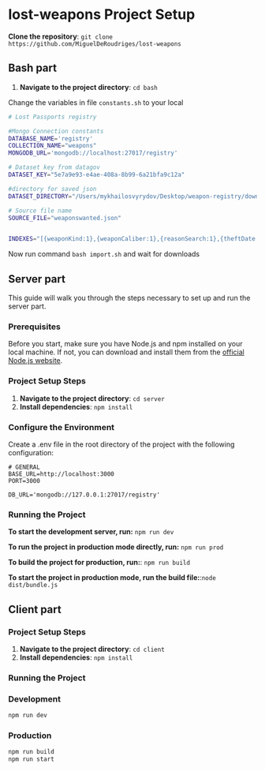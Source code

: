 # lost-weapons Project Setup

**Clone the repository**: `git clone https://github.com/MiguelDeRoudriges/lost-weapons`

## Bash part

1. **Navigate to the project directory**: `cd bash`

Change the variables in file `constants.sh` to your local

```constants.sh
# Lost Passports registry

#Mongo Connection constants
DATABASE_NAME='registry'
COLLECTION_NAME="weapons"
MONGODB_URL='mongodb://localhost:27017/registry'

# Dataset key from datagov
DATASET_KEY="5e7a9e93-e4ae-408a-8b99-6a21bfa9c12a"

#directory for saved json
DATASET_DIRECTORY="/Users/mykhailosvyrydov/Desktop/weapon-registry/downloads/weapons"

# Source file name
SOURCE_FILE="weaponswanted.json"


INDEXES="[{weaponKind:1},{weaponCaliber:1},{reasonSearch:1},{theftDate:'text'},{insertDate:1},{weaponNumber:1},{weaponSeries:1}]"
```

Now run command `bash import.sh` and wait for downloads

## Server part

This guide will walk you through the steps necessary to set up and run the server part.

### Prerequisites

Before you start, make sure you have Node.js and npm installed on your local machine. If not, you can download and install them from the [official Node.js website](https://nodejs.org/en/download/).

### Project Setup Steps

1. **Navigate to the project directory**: `cd server`
2. **Install dependencies**: `npm install`

### Configure the Environment

Create a .env file in the root directory of the project with the following configuration:

```env
# GENERAL
BASE_URL=http://localhost:3000
PORT=3000

DB_URL='mongodb://127.0.0.1:27017/registry'

```

### Running the Project

**To start the development server, run:** `npm run dev`

**To run the project in production mode directly, run:** `npm run prod`

**To build the project for production, run:**: `npm run build`

**To start the project in production mode, run the build file:**:`node dist/bundle.js`

## Client part

### Project Setup Steps

1. **Navigate to the project directory**: `cd client`
2. **Install dependencies**: `npm install`

### Running the Project

### Development
```haskell
npm run dev
```

### Production

```haskell
npm run build
npm run start
```



